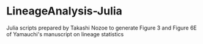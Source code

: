 # LineageAnalysis-Julia

Julia scripts prepared by Takashi Nozoe to generate Figure 3 and Figure 6E of Yamauchi's manuscript on lineage statistics

